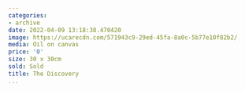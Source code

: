 ```yaml
---
categories:
- archive
date: 2022-04-09 13:18:38.470420
image: https://ucarecdn.com/571943c9-29ed-45fa-8a0c-5b77e10f82b2/
media: Oil on canvas
price: '0'
size: 30 x 30cm
sold: Sold
title: The Discovery
...
```

